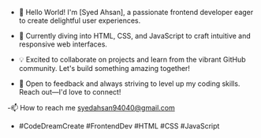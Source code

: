 - 👋 Hello World! I'm [Syed Ahsan], a passionate frontend developer eager to create delightful user experiences.

- 🌱  Currently diving into HTML, CSS, and JavaScript to craft intuitive and responsive web interfaces.

- 💡 Excited to collaborate on projects and learn from the vibrant GitHub community. Let's build something amazing together!
  
- 🚀 Open to feedback and always striving to level up my coding skills. Reach out—I'd love to connect!

-📫 How to reach me syedahsan94040@gmail.com
        
- #CodeDreamCreate #FrontendDev #HTML #CSS #JavaScript


<!---
SyedAhsan24/SyedAhsan24 is a ✨ special ✨ repository because its `README.md` (this file) appears on your GitHub profile.
You can click the Preview link to take a look at your changes.
--->
